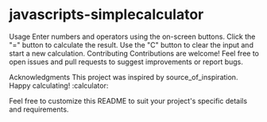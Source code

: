 # javascripts-simplecalculator
Usage
Enter numbers and operators using the on-screen buttons.
Click the "=" button to calculate the result.
Use the "C" button to clear the input and start a new calculation.
Contributing
Contributions are welcome! Feel free to open issues and pull requests to suggest improvements or report bugs.

Acknowledgments
This project was inspired by source_of_inspiration.
Happy calculating! :calculator:


Feel free to customize this README to suit your project's specific details and requirements.




